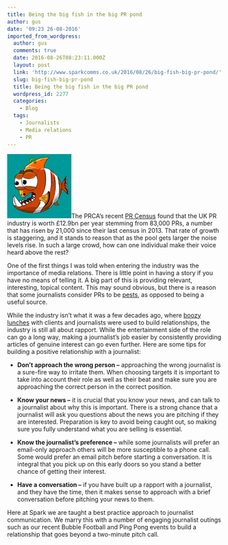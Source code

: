 ```yaml
---
title: Being the big fish in the big PR pond
author: gus
date: '09:23 26-08-2016'
imported_from_wordpress:
  author: gus
  comments: true
  date: 2016-08-26T08:23:11.000Z
  layout: post
  link: 'http://www.sparkcomms.co.uk/2016/08/26/big-fish-big-pr-pond/'
  slug: big-fish-big-pr-pond
  title: Being the big fish in the big PR pond
  wordpress_id: 2277
  categories:
    - Blog
  tags:
    - Journalists
    - Media relations
    - PR
---
```


![Big Fish](Big-Fish-150x150.png)The PRCA’s recent [PR Census](http://news.prca.org.uk/pr-census-2016-reveals-that-the-pr-industry-is-worth-129bn) found that the UK PR industry is worth £12.9bn per year stemming from 83,000 PRs, a number that has risen by 21,000 since their last census in 2013. That rate of growth is staggering, and it stands to reason that as the pool gets larger the noise levels rise. In such a large crowd, how can one individual make their voice heard above the rest?

One of the first things I was told when entering the industry was the importance of media relations. There is little point in having a story if you have no means of telling it. A big part of this is providing relevant, interesting, topical content. This may sound obvious, but there is a reason that some journalists consider PRs to be [pests](http://www.forbes.com/sites/peterhimler/2013/03/14/the-journalist-the-pr-pro-a-broken-marriage/#f6233f7e42e3), as opposed to being a useful source.

While the industry isn’t what it was a few decades ago, where [boozy lunches](http://www.dailymail.co.uk/news/article-2187197/Death-Mad-Men-style-boozy-lunch-office-drinkers-considered-intelligent.html) with clients and journalists were used to build relationships, the industry is still all about rapport. While the entertainment side of the role can go a long way, making a journalist’s job easier by consistently providing articles of genuine interest can go even further. Here are some tips for building a positive relationship with a journalist:



 	
  * **Don’t approach the wrong person –** approaching the wrong journalist is a sure-fire way to irritate them. When choosing targets it is important to take into account their role as well as their beat and make sure you are approaching the correct person in the correct position.

 	
  * **Know your news –** it is crucial that you know your news, and can talk to a journalist about why this is important. There is a strong chance that a journalist will ask you questions about the news you are pitching if they are interested. Preparation is key to avoid being caught out, so making sure you fully understand what you are selling is essential.

 	
  * **Know the journalist’s preference –** while some journalists will prefer an email-only approach others will be more susceptible to a phone call. Some would prefer an email pitch before starting a conversation. It is integral that you pick up on this early doors so you stand a better chance of getting their interest.

 	
  * **Have a conversation –** if you have built up a rapport with a journalist, and they have the time, then it makes sense to approach with a brief conversation before pitching your news to them.


Here at Spark we are taught a best practice approach to journalist communication. We marry this with a number of engaging journalist outings such as our recent Bubble Football and Ping Pong events to build a relationship that goes beyond a two-minute pitch call.
